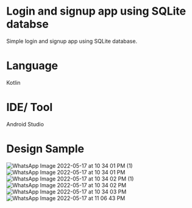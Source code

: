 # Login and signup app using SQLite databse

Simple login and signup app using SQLite database.

# Language

Kotlin

# IDE/ Tool

Android Studio

# Design Sample

![WhatsApp Image 2022-05-17 at 10 34 01 PM (1)](https://user-images.githubusercontent.com/77319741/168887890-ea50488f-42ef-45db-b625-f68f80d94e95.jpeg)
![WhatsApp Image 2022-05-17 at 10 34 01 PM](https://user-images.githubusercontent.com/77319741/168887902-0c1cc9e8-7ab5-48e0-96d0-a26ce9d167ba.jpeg)
![WhatsApp Image 2022-05-17 at 10 34 02 PM (1)](https://user-images.githubusercontent.com/77319741/168887905-9a92f6f1-35d2-46be-a758-e53aa42f3319.jpeg)
![WhatsApp Image 2022-05-17 at 10 34 02 PM](https://user-images.githubusercontent.com/77319741/168887909-4d5e0ccc-d9d9-406f-90a1-5028e8626df0.jpeg)
![WhatsApp Image 2022-05-17 at 10 34 03 PM](https://user-images.githubusercontent.com/77319741/168887913-7a4e910b-7590-4b08-81cb-e4c61e1e9b9f.jpeg)
![WhatsApp Image 2022-05-17 at 11 06 43 PM](https://user-images.githubusercontent.com/77319741/168887917-86a27f06-ccfa-4eb2-8741-592f2d72f062.jpeg)
